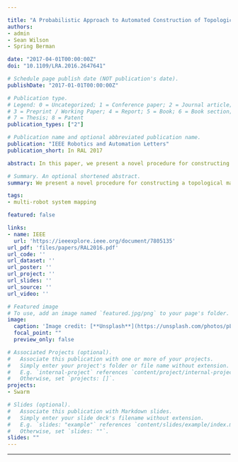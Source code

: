 ```yaml
---

title: "A Probabilistic Approach to Automated Construction of Topological Maps using a Stochastic Robotic Swarm"
authors:
- admin
- Sean Wilson
- Spring Berman

date: "2017-04-01T00:00:00Z"
doi: "10.1109/LRA.2016.2647641"

# Schedule page publish date (NOT publication's date).
publishDate: "2017-01-01T00:00:00Z"

# Publication type.
# Legend: 0 = Uncategorized; 1 = Conference paper; 2 = Journal article;
# 3 = Preprint / Working Paper; 4 = Report; 5 = Book; 6 = Book section;
# 7 = Thesis; 8 = Patent
publication_types: ["2"]

# Publication name and optional abbreviated publication name.
publication: "IEEE Robotics and Automation Letters"
publication_short: In RAL 2017

abstract: In this paper, we present a novel procedure for constructing a topological map of an unknown environment from data collected by a swarm of robots with limited sensing capabilities and no communication or global localization. Topological maps are sparse roadmap representations of environments that can be used to identify collision-free trajectories for robots to navigate through a domain. Our method uses uncertain position data obtained by robots during the course of random exploration to construct a probability function over the explored region that indicates the presence of obstacles. Techniques from topological data analysis, in particular the concept of persistent homology, are applied to the probability map to segment the obstacle regions. Finally, a graph-based wave propagation algorithm is applied to the obstacle-free region to construct the topological map of the domain in the form of an approximate generalized Voronoi diagram. We demonstrate the effectiveness of our approach in a variety of simulated domains and in multirobot experiments on a domain with two obstacles.

# Summary. An optional shortened abstract.
summary: We present a novel procedure for constructing a topological map of an unknown environment from data collected by a swarm of robots with limited sensing capabilities and no communication or global localization.

tags:
- multi-robot system mapping

featured: false

links:
- name: IEEE
  url: 'https://ieeexplore.ieee.org/document/7805135'
url_pdf: 'files/papers/RAL2016.pdf'
url_code: ''
url_dataset: ''
url_poster: ''
url_project: ''
url_slides: ''
url_source: ''
url_video: ''

# Featured image
# To use, add an image named `featured.jpg/png` to your page's folder.
image:
  caption: 'Image credit: [**Unsplash**](https://unsplash.com/photos/pLCdAaMFLTE)'
  focal_point: ""
  preview_only: false

# Associated Projects (optional).
#   Associate this publication with one or more of your projects.
#   Simply enter your project's folder or file name without extension.
#   E.g. `internal-project` references `content/project/internal-project/index.md`.
#   Otherwise, set `projects: []`.
projects:
- Swarm

# Slides (optional).
#   Associate this publication with Markdown slides.
#   Simply enter your slide deck's filename without extension.
#   E.g. `slides: "example"` references `content/slides/example/index.md`.
#   Otherwise, set `slides: ""`.
slides: ""
---
```




---
